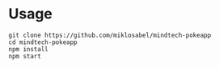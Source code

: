 # Usage

```
git clone https://github.com/miklosabel/mindtech-pokeapp
cd mindtech-pokeapp
npm install
npm start
```

